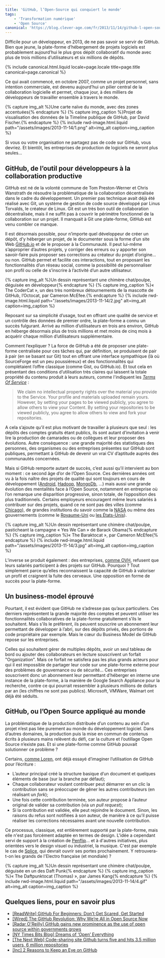 ```yaml
---
title: 'GitHub, l’Open-Source qui conquiert le monde'
tags:
    - 'Transformation numérique'
    - 'Open Source'
canonical: 'https://blog.clever-age.com/fr/2013/11/14/github-l-open-source-qui-conquiert-le-monde/'
---
```


Difficile pour un développeur, en 2013, de ne pas savoir se servir de GitHub.
Bien que jeune, la plate-forme d’hébergement de projets logiciels est
probablement aujourd’hui le plus gros dépôt collaboratif du monde avec plus de
trois millions d’utilisateurs et six millions de dépôts.

<!-- more -->

{% include canonical.html.liquid
    locale=page.locale
    title=page.title
    canonical=page.canonical
%}

Ce qui avait commencé, en octobre 2007, comme un projet personnel, sans
intention commerciale, est devenu aujourd’hui un pilier central de la
collaboration logicielle et permet, chaque jour, à des milliers de développeurs
de travailler ensemble à travers le monde.

{% capture img_alt %}Une carte naïve du monde, avec des zones
accentuées{% endcapture %} {% capture img_caption %}Projet de visualisation des
données de la Timeline publique de GitHub, par David Fischer.{% endcapture %}
{% include rwd-image.html.liquid
path="/assets/images/2013-11-14/1.png"
alt=img_alt
caption=img_caption
%}

Si vous ou votre organisation ne partagez pas de code sur GitHub, vous devriez.
Et bientôt, les entreprises de production de logiciels ne seront plus seules…

## GitHub, de l’outil pour développeurs à la collaboration productive

GitHub est né de la volonté commune de Tom Preston-Werner et Chris Wanstrath de
résoudre la problématique de la collaboration décentralisée dans le cadre du
développement. Un premier pas technique avait déjà été réalisé avec Git, un
système de gestion de code source développé par Linus Torvalds, le créateur de
Linux. Git est un très bon outil de collaboration décentralisée, mais il ne
suffit pas à couvrir le périmètre fonctionnel de la collaboration sur un projet.
Il manquait à Git une plate-forme, GitHub est venu combler ce manque.

Il est désormais possible, pour n’importe quel développeur de créer un dépôt,
d’y héberger un projet, de le documenter sous la forme d’un site Web
[GitHub.io](https://pages.github.com/ "GitHub.io, plate-forme d'hébergement associée aux projets GitHub")
et de le proposer à la Communauté. Il peut lui-même s’approprier d’autres
projets, y corriger des erreurs ou y apporter son savoir-faire puis proposer ses
corrections au créateur du projet d’origine… ou non. GitHub permet et facilite
ces interactions, tout en proposant les fonctionnalités d’un réseau social,
comme la possibilité de personnaliser son profil ou celle de s’inscrire à
l’activité d’un autre utilisateur.

{% capture img_alt %}Un dessin représentant une chimère chat/poulpe, déguisée en
développeur{% endcapture %} {% capture img_caption %}&laquo; The CoderCat
&raquo;, un des très nombreux détournements de la mascotte de GitHub, l’Octocat,
par Cameron McEfee.{% endcapture %} {% include rwd-image.html.liquid
path="/assets/images/2013-11-14/2.jpg"
alt=img_alt
caption=img_caption
%}

Reposant sur sa simplicité d’usage, tout en offrant une qualité de service et un
contrôle des données de premier ordre, la plate-forme a connu un succès
fulgurant. Arrivé au million d’utilisateurs en trois ans environ, GitHub en
héberge désormais plus de trois millions et met moins de cinq mois à acquérir
chaque million d’utilisateurs supplémentaire.

Comment l’expliquer ? La force de GitHub a été de proposer une plate-forme
centralisée pour ces tâches qui, par définition, se produisent de pair à pair
(en se basant sur Git) tout en offrant une interface sympathique (là où
SourceForge est un peu poussiéreux) et des fonctionnalités qui complétaient
l’offre classique (comme Gist, ou GitHub.io). Et tout cela en présentant des
conditions d’utilisation très claires qui laissent la totale propriété du
contenu produit à leurs auteurs, comme l'indiquent les
[_Terms Of Service_](https://help.github.com/articles/github-terms-of-service/ 'GitHub Terms of Service') :

> We claim no intellectual property rights over the material you provide to the
> Service. Your profile and materials uploaded remain yours. However, by setting
> your pages to be viewed publicly, you agree to allow others to view your
> Content. By setting your repositories to be viewed publicly, you agree to
> allow others to view and fork your repositories.

A cela s’ajoute qu’il est plus motivant de travailler à plusieurs que seul : les
dépôts des comptes gratuits étant publics, ils sont autant d’invitation à venir
lire la production de camarades ou de collègues et leur proposer des évolutions.
Autre conséquence : une grande majorité des statistiques des personnes, des
organismes ou des entreprises présentes sur GitHub sont publiques, permettant à
GitHub de devenir un vrai CV d’aptitude auprès des communautés concernées.

Mais si GitHub remporte autant de succès, c’est aussi qu’il intervient au bon
moment : ce second âge d’or de l’Open Source. Ces dernières années ont vu à la
fois naître des projets de qualité qui sont toujours en cours de développement
([Android](https://github.com/android 'Profil GitHub pour le projet Android'),
[Hadoop](https://github.com/apache/hadoop-common 'Dépôt du projet Hadoop Common'),
[MongoDb](https://github.com/mongodb/mongo 'Dépôt du projet MongoDB'), …) mais
aussi une grande évolution des mentalités face à l’Open Source, notamment en
entreprise où l’on remarque une disparition progressive, sinon totale, de
l’opposition des plus traditionnels. Certains employeurs encouragent même leurs
salariés à contribuer sur des projets, quand ce ne sont pas des villes (comme
[Chicago](https://github.com/Chicago/ 'Profil GitHub de la ville de Chicago')),
de grandes institutions du savoir comme la
[NASA](https://github.com/nasa 'Profil GitHub de la NASA') ou même des
gouvernements (comme le
[Royaume-Uni](https://github.com/alphagov 'Profil GitHub du Royaume-Uni') ou
[les États-Unis](https://github.com/unitedstates 'Profil GitHub des États-Unis')).

{% capture img_alt %}Un dessin représentant une chimère chat/poulpe, pasticheant
la campagne &laquo; Yes We Can &raquo; de Barack Obama{% endcapture %}
{% capture img_caption %}&laquo; The Baraktocat &raquo;, par Cameron
McEfee{% endcapture %} {% include rwd-image.html.liquid
path="/assets/images/2013-11-14/3.jpg"
alt=img_alt
caption=img_caption
%}

L’inverse se produit également : des entreprises,
[comme OVH](http://www.ovh.com/fr/a1136.interview-github-octave-klaba-ovh 'Interview d'),
refusent que leurs salariés participent à des projets sur GitHub. Pourquoi ?
Tout simplement parce qu’elles reconnaissent la capacité de GitHub à valoriser
un profil et craignent la fuite des cerveaux. Une opposition en forme de succès
pour la plate-forme.

## Un business-model éprouvé

Pourtant, il est évident que GitHub ne s’adresse pas qu’aux particuliers. Ces
derniers représentent la grande majorité des comptes et peuvent utiliser les
fonctionnalités collaboratives de la plate-forme gratuitement s’ils le
souhaitent. Mais s’ils le préfèrent, ils peuvent souscrire un abonnement leur
permettant de développer à l’abri, sur des dépôts privés, des portions de code
propriétaire par exemple. Mais le cœur du Business Model de GitHub repose sur
les entreprises.

Celles qui souhaitent gérer de multiples dépôts, avoir un seul tableau de bord
ou ajouter des collaborateurs en lecture souscrivent un forfait "Organization".
Mais ce forfait ne satisfera pas les plus grands acteurs pour qui il est
impossible de partager leur code sur une plate-forme externe pour des problèmes
de gouvernance ou de sécurité… Ces entreprises souscrivent donc un abonnement
leur permettant d’héberger en interne une instance de la plate-forme, à la
manière de Google Search Appliance pour la recherche, contre ce qui pourrait
ressembler à plusieurs millions de dollars par an (les chiffres ne sont pas
publics). Microsoft, VMWare, Walmart ont déjà été séduits.

## GitHub, ou l’Open Source appliqué au monde

La problématique de la production distribuée d’un contenu au sein d’un projet
n’est pas liée purement au monde du développement logiciel. Dans d’autres
domaines, la production puis la mise en commun de contenus écrits à plusieurs
mains relèvent du défi, car la culture et l’outillage Open Source n’existe pas.
Et si une plate-forme comme GitHub pouvait solutionner ce problème ?

Certains,
[comme Loren](https://www.penflip.com/ "Article de Loren sur la possibilité d'étendre GitHub pour les écrivains"),
ont déjà essayé d’imaginer l’utilisation de GitHub pour l’écriture :

-   L’auteur principal créé la structure basique d’un document et quelques
    éléments de base (sur la branche par défaut);
-   Chaque collaborateur voulant contribuer peut démarrer en un clic la
    contribution sans se préoccuper de gêner les autres contributeurs (en
    réalisant un _fork_);
-   Une fois cette contribution terminée, son auteur propose à l’auteur original
    de valider sa contribution (via un _pull request_);
-   Si la contribution est validée, elle peut rejoindre le document. Sinon, les
    raisons du refus sont notifiées à son auteur, de manière à ce qu’il puisse
    réaliser les corrections nécessaires avant une nouvelle contribution.

Ce processus, classique, est entièrement supporté par la plate-forme, mais elle
n'est pas forcément adaptée en termes de design. L'idée a cependant servi de
support à la création de
[Penflip](https://www.penflip.com/ 'Penflip, plate-forme d')… et à d'autres
initiatives, plus orientées vers le design visuel ou industriel, la musique.
C'est par exemple le cas de
[Splice](https://splice.com/ 'Splice, plate-forme de production musicale collaborative'),
qui devrait ouvrir ses portes prochainement. Y retrouvera-t-on les grands de
l'Electro française (et mondiale) ?

{% capture img_alt %}Un dessin représentant une chimère chat/poulpe, déguisée en
un des Daft Punk{% endcapture %} {% capture img_caption %}&laquo; The
Daftpunktocat (Thomas) &raquo;, par James Kang{% endcapture %}
{% include rwd-image.html.liquid
path="/assets/images/2013-11-14/4.gif"
alt=img_alt
caption=img_caption
%}

## Quelques liens, pour en savoir plus

-   [[ReadWrite] GitHub For Beginners: Don't Get Scared, Get Started](//readwrite.com/2013/09/30/understanding-github-a-journey-for-beginners-part-1 '[ReadWrite] GitHub For Beginners: Don')
-   [[Wired] The GitHub Revolution: Why We’re All in Open Source Now](http://www.wired.com/2013/03/github/ '[Wired] The GitHub Revolution: Why We’re All in Open Source Now')
-   [[Radar O'Reilly] GitHub gains new prominence as the use of open source within governments grows](http://radar.oreilly.com/2013/03/github-government-bureaucat-open-source.html '[Radar O')
-   [[NY Times Bits Blog] Dreams of ‘Open’ Everything](http://bits.blogs.nytimes.com/2012/12/28/github-has-big-dreams-for-open-source-software-and-more/?_r=5 '[NY Times Bits Blog] Dreams of ‘Open’ Everything')
-   [[The Next Web] Code-sharing site Github turns five and hits 3.5 million users, 6 million repositories](http://thenextweb.com/insider/2013/04/11/code-sharing-site-github-turns-five-and-hits-3-5-million-users-6-million-repositories/ '[The Next Web] Code-sharing site Github turns five and hits 3.5 million users, 6 million repositories')
-   [[Inc] 2 Reasons to Keep an Eye on GitHub](http://www.inc.com/magazine/201303/will-bourne/2-reasons-to-keep-an-eye-on-github_pagen_2.html '[Inc] 2 Reasons to Keep an Eye on GitHub')
